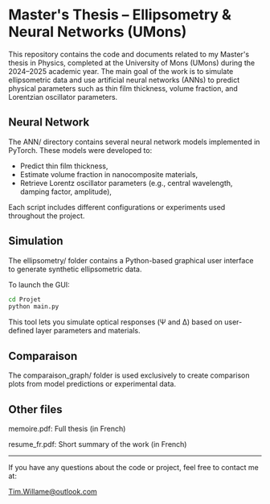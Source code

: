 # Master's Thesis – Ellipsometry & Neural Networks (UMons)
This repository contains the code and documents related to my Master's thesis in Physics, completed at the University of Mons (UMons) during the 2024–2025 academic year. The main goal of the work is to simulate ellipsometric data and use artificial neural networks (ANNs) to predict physical parameters such as thin film thickness, volume fraction, and Lorentzian oscillator parameters.


## Neural Network 

The ANN/ directory contains several neural network models implemented in PyTorch. These models were developed to:
- Predict thin film thickness,
- Estimate volume fraction in nanocomposite materials,
- Retrieve Lorentz oscillator parameters (e.g., central wavelength, damping factor, amplitude),

Each script includes different configurations or experiments used throughout the project.

## Simulation

The ellipsometry/ folder contains a Python-based graphical user interface to generate synthetic ellipsometric data.

To launch the GUI:

```bash
cd Projet
python main.py
```

This tool lets you simulate optical responses (Ψ and Δ) based on user-defined layer parameters and materials.

## Comparaison
The comparaison_graph/ folder is used exclusively to create comparison plots from model predictions or experimental data.

## Other files
memoire.pdf: Full thesis (in French)

resume_fr.pdf: Short summary of the work (in French)

---

If you have any questions about the code or project, feel free to contact me at:

Tim.Willame@outlook.com

